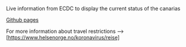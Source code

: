 Live information from ECDC to display the current status of the canarias

[Github pages](https://ojself.github.io/hvilkefargeergranka/)

For more information about travel restrictions --> [https://www.helsenorge.no/koronavirus/reise]

